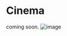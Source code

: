 # Cinema
coming soon.
![image](https://user-images.githubusercontent.com/90926637/185760689-70eb4b93-83c2-4f42-964b-d264854a4c90.png)
